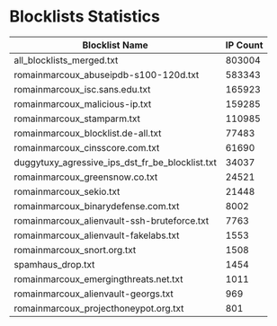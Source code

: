 # Blocklists Statistics
| Blocklist Name | IP Count |
|----|----|
| all_blocklists_merged.txt | 803004 |
| romainmarcoux_abuseipdb-s100-120d.txt | 583343 |
| romainmarcoux_isc.sans.edu.txt | 165923 |
| romainmarcoux_malicious-ip.txt | 159285 |
| romainmarcoux_stamparm.txt | 110985 |
| romainmarcoux_blocklist.de-all.txt | 77483 |
| romainmarcoux_cinsscore.com.txt | 61690 |
| duggytuxy_agressive_ips_dst_fr_be_blocklist.txt | 34037 |
| romainmarcoux_greensnow.co.txt | 24521 |
| romainmarcoux_sekio.txt | 21448 |
| romainmarcoux_binarydefense.com.txt | 8002 |
| romainmarcoux_alienvault-ssh-bruteforce.txt | 7763 |
| romainmarcoux_alienvault-fakelabs.txt | 1553 |
| romainmarcoux_snort.org.txt | 1508 |
| spamhaus_drop.txt | 1454 |
| romainmarcoux_emergingthreats.net.txt | 1011 |
| romainmarcoux_alienvault-georgs.txt | 969 |
| romainmarcoux_projecthoneypot.org.txt | 801 |
